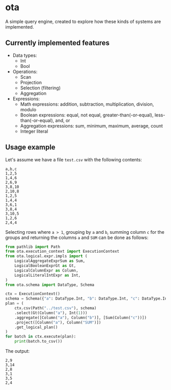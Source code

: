 # ota

A simple query engine, created to explore how these kinds of systems are implemented.

## Currently implemented features

- Data types:
  - Int
  - Bool
- Operations:
  - Scan
  - Projection
  - Selection (filtering)
  - Aggregation
- Expressions:
  - Math expressions: addition, subtraction, multiplication, division, modulo
  - Boolean expressions: equal, not equal, greater-than(-or-equal), less-than(-or-equal), and, or
  - Aggregation expressions: sum, minimum, maximum, average, count
  - Integer literal

## Usage example

Let's assume we have a file `test.csv` with the following contents:

```csv
a,b,c
1,2,5
1,4,6
2,6,9
3,8,10
2,10,8
1,2,5
1,4,4
3,6,1
3,8,4
3,10,5
1,2,6
2,4,4
```

Selecting rows where `a > 1`, grouping by `a` and `b`, summing column `c` for the groups and returning the columns `a` and `SUM` can be done as follows:

```python
from pathlib import Path
from ota.execution_context import ExecutionContext
from ota.logical.expr.impls import (
    LogicalAggregateExprSum as Sum,
    LogicalBooleanExprGt as Gt,
    LogicalColumnExpr as Column,
    LogicalLiteralIntExpr as Int,
)
from ota.schema import DataType, Schema

ctx = ExecutionContext()
schema = Schema({"a": DataType.Int, "b": DataType.Int, "c": DataType.Int})
plan = (
    ctx.csv(Path("../test.csv"), schema)
    .select(Gt(Column("a"), Int(1)))
    .aggregate([Column("a"), Column("b")], [Sum(Column("c"))])
    .project([Column("a"), Column("SUM")])
    .get_logical_plan()
)
for batch in ctx.execute(plan):
    print(batch.to_csv())

```

The output:

```
2,9
3,14
2,8
3,1
3,5
2,4
```
